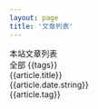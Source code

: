 ```yaml
---
layout: page
title: '文章列表'
---
```

<script setup>
import { computed, reactive } from 'vue';
import { data } from '../../.vitepress/theme/posts.data.mts';

const ALL_TAG_VALUE = 'all'
const currentTag = reactive({
  value: ALL_TAG_VALUE,
  setTag(tag) {
    this.value = tag;
  }
});
const { posts, tags } = data;
const pageData = computed(() => {
  return currentTag.value === ALL_TAG_VALUE ? posts : posts.filter(_ => _.tag === currentTag.value)
})

const onTagSelect = (e) => currentTag.setTag(e);

</script>

<style lang="scss" module>
  .main {
    padding: 48px 32px;
    max-width: 788px;
    margin: 0 auto;

    & .listwrap {
      margin-top: 24px;
    }
  }
  .tag_list {
    list-style-type: none;
    display: flex;
    align-items: center;
    flex-wrap: wrap;

    .tag_item {
      margin-top: 0;
      background-color: var(--vp-c-indigo-soft);
      font-weight: bold;
      color: var(--vp-c-text-1);
      padding: 2px 8px;
      font-size: 12px;
      border-radius: 6px;
      cursor: pointer;
      margin-right: 12px;
      margin-top: 12px;

      &:hover {
        background: var(--vp-c-indigo-1);
        color: var(--vp-c-bg-soft);
        transition: all, .3s
      }

      &.current {
        background: var(--vp-c-indigo-1);
        color: var(--vp-c-bg-soft);
        transition: all, .3s;
      }
    }
  }

  .date {
    text-align: right;
  }

  .pagetitle {
    font-size: 2em;
    font-weight: bold;
    line-height: 2.5em;
  }

  .pagetags {
    display: flex;
  }

  .item_wrapper {
    padding: 0;
    border-radius: 16px;
    background-color: #fff;
    border: 1px solid #dedfe0;
    box-shadow: 1px 1px 1px #e2e2e3;
    margin-bottom: 12px;

    .item_title {
      display: flex;
      align-items: center;
      border-bottom: solid 1px #e2e2e3;
      padding: 20px;
    }

    .item_desc {
      display: flex;
      justify-content: space-between;
      padding: 10px 20px;
      color: var(--vp-c-text-2);
      font-size: 14px;
      box-sizing: border-box;
    }

    .tag {
      margin-left: 12px;
      font-size: 12px;
      background-color: var(--vp-c-indigo-soft);  
      color: var(--vp-c-text-1);
      padding: 0 8px;
      font-size: 12px;
      border-radius: 6px;
      cursor: pointer;

      &:hover {
        font-weight: bold;
        background: var(--vp-c-indigo-1);
        color: var(--vp-c-bg-soft);
        transition: all, .3s;
      }
    }
  }

  .currenttag {
    background: var(--vp-c-indigo-1);
    color: var(--vp-c-bg-soft);
  }

  .item_link,
  .item_link:link,
  .item_link:visited {
    font-size: 20px;
    font-weight: bold;
    text-decoration: none;
  }
  .item_link:hover {
    font-weight: bold;
    text-decoration: underline;
  }

</style>
<main :class="$style.main">
  <section :class="$style.pagetitle">本站文章列表</section>
  <section :class="$style.pagetags">
    <div :class="$style.tag_list">
      <span
        :class="[$style.tag_item, currentTag.value === 'all' ? $style.current : '']"
        @click="onTagSelect('all')"
      >
        全部
      </span>
      <span
        :class="[$style.tag_item, currentTag.value === tags ? $style.current : '']"
        v-for="(tags, idx) in tags"
        :key="idx"
        @click="onTagSelect(tags)"
      >
        {{tags}}
      </span>
    </div>
  </section>
  <section :class="$style.listwrap">
    <div v-for="(article, index) in pageData" :key="index" :class="$style.item_wrapper">
      <div :class="$style.item_title">
        <a :href="article.url" :class="$style.item_link">{{article.title}}</a>
      </div>
      <div :class="$style.item_desc">
        <div :class="$style.date">{{article.date.string}}</div>
        <span :class="$style.tag" @click="onTagSelect(article.tag)">{{article.tag}}</span>
      </div>
    </div>
  </section>
</main>
